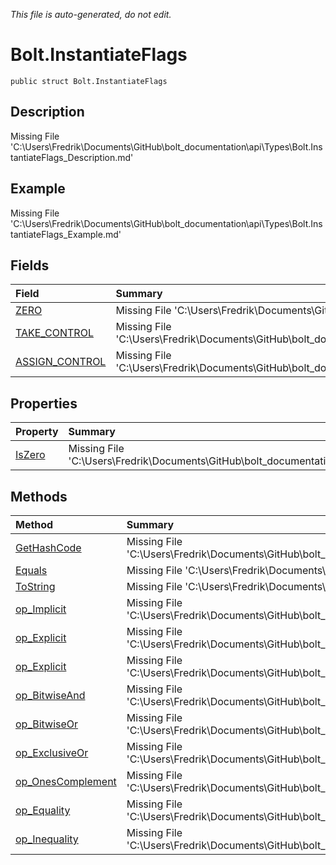 *This file is auto-generated, do not edit.*

# Bolt.InstantiateFlags
`public struct Bolt.InstantiateFlags`
## Description
Missing File 'C:\Users\Fredrik\Documents\GitHub\bolt_documentation\api\Types\Bolt.InstantiateFlags_Description.md'
## Example
Missing File 'C:\Users\Fredrik\Documents\GitHub\bolt_documentation\api\Types\Bolt.InstantiateFlags_Example.md'
## Fields
| Field | Summary |
|:-----|:--------|
|[ZERO](Bolt.InstantiateFlags/F/ZERO.md)|Missing File 'C:\Users\Fredrik\Documents\GitHub\bolt_documentation\api\Types\Bolt.InstantiateFlags\F\ZERO_Summary.md'|
|[TAKE_CONTROL](Bolt.InstantiateFlags/F/TAKE_CONTROL.md)|Missing File 'C:\Users\Fredrik\Documents\GitHub\bolt_documentation\api\Types\Bolt.InstantiateFlags\F\TAKE_CONTROL_Summary.md'|
|[ASSIGN_CONTROL](Bolt.InstantiateFlags/F/ASSIGN_CONTROL.md)|Missing File 'C:\Users\Fredrik\Documents\GitHub\bolt_documentation\api\Types\Bolt.InstantiateFlags\F\ASSIGN_CONTROL_Summary.md'|
## Properties
| Property | Summary |
|:-----|:--------|
|[IsZero](Bolt.InstantiateFlags/P/IsZero.md)|Missing File 'C:\Users\Fredrik\Documents\GitHub\bolt_documentation\api\Types\Bolt.InstantiateFlags\P\IsZero_Summary.md'|
## Methods
| Method | Summary |
|:-----|:--------|
|[GetHashCode](Bolt.InstantiateFlags/M/GetHashCode.md)|Missing File 'C:\Users\Fredrik\Documents\GitHub\bolt_documentation\api\Types\Bolt.InstantiateFlags\M\GetHashCode_Summary.md'|
|[Equals](Bolt.InstantiateFlags/M/Equals.md)|Missing File 'C:\Users\Fredrik\Documents\GitHub\bolt_documentation\api\Types\Bolt.InstantiateFlags\M\Equals_Summary.md'|
|[ToString](Bolt.InstantiateFlags/M/ToString.md)|Missing File 'C:\Users\Fredrik\Documents\GitHub\bolt_documentation\api\Types\Bolt.InstantiateFlags\M\ToString_Summary.md'|
|[op_Implicit](Bolt.InstantiateFlags/M/op_Implicit.md)|Missing File 'C:\Users\Fredrik\Documents\GitHub\bolt_documentation\api\Types\Bolt.InstantiateFlags\M\op_Implicit_Summary.md'|
|[op_Explicit](Bolt.InstantiateFlags/M/op_Explicit.md)|Missing File 'C:\Users\Fredrik\Documents\GitHub\bolt_documentation\api\Types\Bolt.InstantiateFlags\M\op_Explicit_Summary.md'|
|[op_Explicit](Bolt.InstantiateFlags/M/op_Explicit.md)|Missing File 'C:\Users\Fredrik\Documents\GitHub\bolt_documentation\api\Types\Bolt.InstantiateFlags\M\op_Explicit_Summary.md'|
|[op_BitwiseAnd](Bolt.InstantiateFlags/M/op_BitwiseAnd.md)|Missing File 'C:\Users\Fredrik\Documents\GitHub\bolt_documentation\api\Types\Bolt.InstantiateFlags\M\op_BitwiseAnd_Summary.md'|
|[op_BitwiseOr](Bolt.InstantiateFlags/M/op_BitwiseOr.md)|Missing File 'C:\Users\Fredrik\Documents\GitHub\bolt_documentation\api\Types\Bolt.InstantiateFlags\M\op_BitwiseOr_Summary.md'|
|[op_ExclusiveOr](Bolt.InstantiateFlags/M/op_ExclusiveOr.md)|Missing File 'C:\Users\Fredrik\Documents\GitHub\bolt_documentation\api\Types\Bolt.InstantiateFlags\M\op_ExclusiveOr_Summary.md'|
|[op_OnesComplement](Bolt.InstantiateFlags/M/op_OnesComplement.md)|Missing File 'C:\Users\Fredrik\Documents\GitHub\bolt_documentation\api\Types\Bolt.InstantiateFlags\M\op_OnesComplement_Summary.md'|
|[op_Equality](Bolt.InstantiateFlags/M/op_Equality.md)|Missing File 'C:\Users\Fredrik\Documents\GitHub\bolt_documentation\api\Types\Bolt.InstantiateFlags\M\op_Equality_Summary.md'|
|[op_Inequality](Bolt.InstantiateFlags/M/op_Inequality.md)|Missing File 'C:\Users\Fredrik\Documents\GitHub\bolt_documentation\api\Types\Bolt.InstantiateFlags\M\op_Inequality_Summary.md'|
